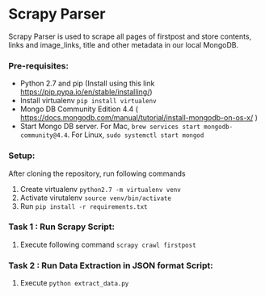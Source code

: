 # Scrapy Parser
Scrapy Parser is used to scrape all pages of firstpost and store contents, links and image_links, title and other metadata in our local MongoDB. 

### Pre-requisites:
- Python 2.7 and pip (Install using this link https://pip.pypa.io/en/stable/installing/)
- Install virtualenv `pip install virtualenv`
- Mongo DB Community Edition 4.4 ( https://docs.mongodb.com/manual/tutorial/install-mongodb-on-os-x/ )
- Start Mongo DB server. For Mac, `brew services start mongodb-community@4.4`. For Linux, `sudo systemctl start mongod` 

### Setup:
After cloning the repository, run following commands
1. Create virtualenv `python2.7 -m virtualenv venv`
2. Activate virutalenv `source venv/bin/activate` 
2. Run `pip install -r requirements.txt` 

### Task 1 : Run Scrapy Script:
1.  Execute following command `scrapy crawl firstpost` 


### Task 2 : Run Data Extraction in JSON format Script:
1. Execute `python extract_data.py`